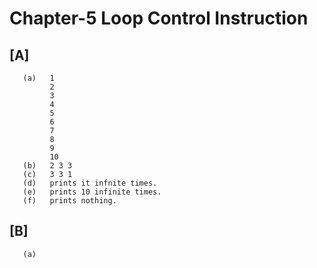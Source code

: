 # Chapter-5 Loop Control Instruction
## [A]

       (a)   1
             2
             3
             4
             5
             6
             7
             8
             9
             10
       (b)   2 3 3
       (c)   3 3 1
       (d)   prints it infnite times.
       (e)   prints 10 infinite times.
       (f)   prints nothing.
       
## [B]

       (a)
